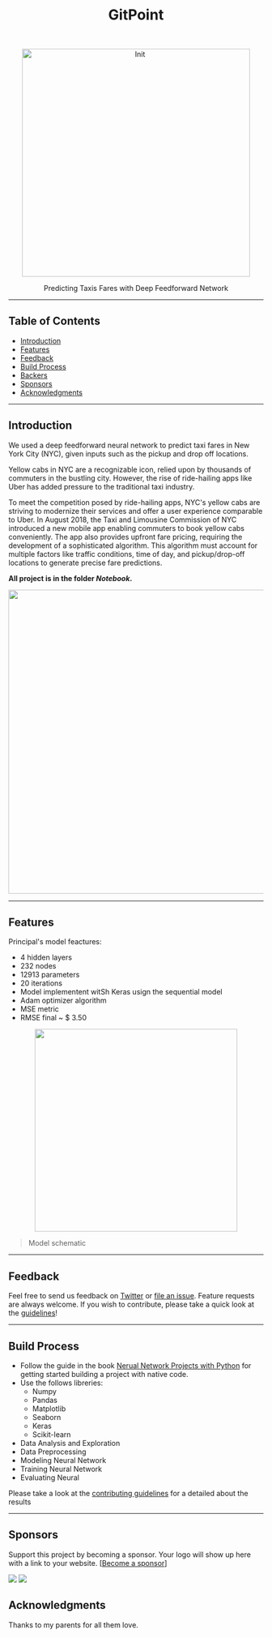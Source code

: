 <h1 align="center"> GitPoint </h1> <br>
<p align="center">
  <!--<a href="https://gitpoint.co/"> -->
    <img alt="Init" title="Presentation" src="https://i.imgur.com/ofmVeDU.png" width="450">
  </a>
</p>

<p align="center">
  Predicting Taxis Fares with Deep Feedforward Network
</p>

<!-- 
<p align="center">
  <a href="https://itunes.apple.com/us/app/gitpoint/id1251245162?mt=8">
    <img alt="Download on the App Store" title="App Store" src="http://i.imgur.com/0n2zqHD.png" width="140">
  </a>

  <a href="https://play.google.com/store/apps/details?id=com.gitpoint">
    <img alt="Get it on Google Play" title="Google Play" src="http://i.imgur.com/mtGRPuM.png" width="140">
  </a>
</p> 
-->

<!-- START doctoc generated TOC please keep comment here to allow auto update -->
<!-- DON'T EDIT THIS SECTION, INSTEAD RE-RUN doctoc TO UPDATE -->

-----

## Table of Contents

- [Introduction](#introduction)
- [Features](#features)
- [Feedback](#feedback)
- [Build Process](#build-process)
- [Backers](#backers-)
- [Sponsors](#sponsors-)
- [Acknowledgments](#acknowledgments)

<!-- [Contributors](#contributors) -->
<!-- END doctoc generated TOC please keep comment here to allow auto update -->

-----

## Introduction

We used a deep feedforward neural network to predict taxi fares in New York City (NYC), given inputs such as the pickup and drop off locations.

Yellow cabs in NYC are a recognizable icon, relied upon by thousands of commuters in the bustling city. However, the rise of ride-hailing apps like Uber has added pressure to the traditional taxi industry.

To meet the competition posed by ride-hailing apps, NYC's yellow cabs are striving to modernize their services and offer a user experience comparable to Uber. In August 2018, the Taxi and Limousine Commission of NYC introduced a new mobile app enabling commuters to book yellow cabs conveniently. The app also provides upfront fare pricing, requiring the development of a sophisticated algorithm. This algorithm must account for multiple factors like traffic conditions, time of day, and pickup/drop-off locations to generate precise fare predictions.

**All project is in the folder *Notebook*.**

<p align="center">
  <img src = "https://upload.wikimedia.org/wikipedia/commons/thumb/4/47/New_york_times_square-terabass.jpg/1200px-New_york_times_square-terabass.jpg", width="600">
</p>

-----

## Features

Principal's model feactures:

- 4 hidden layers
- 232 nodes
- 12913 parameters
- 20 iterations
- Model implementent witSh Keras usign the sequential model
- Adam optimizer algorithm 
- MSE metric
- RMSE final ~ $ 3.50


<p align="center">
  <img src = "https://i.imgur.com/nlN8INQ.png" width=400>
</p>

> Model schematic
-----

## Feedback

Feel free to send us feedback on [Twitter](https://twitter.com/dionicio_98) or [file an issue](https://github.com/dionicio-alberto/Predicting-Diabetes-with-Neural-Networks/issues/new). Feature requests are always welcome. If you wish to contribute, please take a quick look at the [guidelines](./CONTRIBUTING.md)!

<!-- If there's anything you'd like to chat about, please feel free to join our [Gitter chat](https://gitter.im/git-point)! -->

-----

<!-- ## Contributors

This project follows the [all-contributors](https://github.com/kentcdodds/all-contributors) specification and is brought to you by these [awesome contributors](./CONTRIBUTORS.md).

----- -->


## Build Process

- Follow the guide in the book [Nerual Network Projects with Python](https://www.amazon.com/Neural-Network-Projects-Python-ultimate/dp/1789138906) for getting started building a project with native code.
- Use the follows libreries:
  - Numpy
  - Pandas
  - Matplotlib
  - Seaborn
  - Keras
  - Scikit-learn
- Data Analysis and Exploration
- Data Preprocessing
- Modeling Neural Network
- Training Neural Network
- Evaluating Neural

Please take a look at the [contributing guidelines](./CONTRIBUTING.md) for a detailed about the results

-----

<!--  ## Backers [![Backers on Open Collective](https://opencollective.com/git-point/backers/badge.svg)](#backers)

Thank you to all our backers! 🙏 [[Become a backer](https://opencollective.com/git-point#backer)]

<a href="https://opencollective.com/git-point#backers" target="_blank"><img src="https://opencollective.com/git-point/backers.svg?width=890"></a> -->


## Sponsors <!-- [![Sponsors on Open Collective](https://opencollective.com/git-point/sponsors/badge.svg)](#sponsors) -->

Support this project by becoming a sponsor. Your logo will show up here with a link to your website. [[Become a sponsor](https://opencollective.com/git-point#sponsor)]

<a href="https://www.linkedin.com/in/dionicio-perez-landero-446605170/" target="_blank"><img src="https://opencollective.com/git-point/sponsor/0/avatar.svg"></a>
<a href="https://www.linkedin.com/in/dionicio-perez-landero-446605170/" target="_blank"><img src="https://opencollective.com/git-point/sponsor/1/avatar.svg"></a>

## Acknowledgments

Thanks to my parents for all them love.
